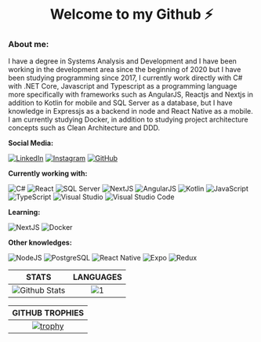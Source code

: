 <h1 align="center">Welcome to my Github ⚡</h1>

### About me:

I have a degree in Systems Analysis and Development and I have been working in the development area since the beginning of 2020 but I have been studying programming since 2017, I currently work directly with C# with .NET Core, Javascript and Typescript as a programming language more specifically with frameworks such as AngularJS, Reactjs and Nextjs in addition to Kotlin for mobile and SQL Server as a database, but I have knowledge in Expressjs as a backend in node and React Native as a mobile. I am currently studying Docker, in addition to studying project architecture concepts such as Clean Architecture and DDD.

**Social Media:**

[![LinkedIn](https://img.icons8.com/fluent/46/000000/linkedin.png)](https://www.linkedin.com/in/gjunior/) [![Instagram](https://img.icons8.com/fluent/46/000000/instagram-new.png)](https://www.instagram.com/tao_gildao/) [![GitHub](https://img.icons8.com/color/46/000000/rocket--v2.png)](https://app.rocketseat.com.br/me/gildofj)

**Currently working with:**

![C#](https://img.icons8.com/color/46/000000/c-sharp-logo.png) ![React](https://img.icons8.com/officexs/46/000000/react.png) ![SQL Server](https://img.icons8.com/color/48/000000/microsoft-sql-server.png) ![NextJS](https://cdn.icon-icons.com/icons2/2148/PNG/48/nextjs_icon_132160.png) ![AngularJS](https://img.icons8.com/color/48/null/angularjs.png) ![Kotlin](https://img.icons8.com/color/48/null/kotlin.png) ![JavaScript](https://img.icons8.com/color/46/000000/javascript.png) ![TypeScript](https://img.icons8.com/color/46/000000/typescript.png) ![Visual Studio](https://img.icons8.com/fluent/46/000000/visual-studio-2019.png) ![Visual Studio Code](https://img.icons8.com/fluent/46/000000/visual-studio-code-2019.png)

**Learning:**

![NextJS](https://cdn.icon-icons.com/icons2/2148/PNG/48/nextjs_icon_132160.png) ![Docker](https://img.icons8.com/color/46/000000/docker.png)

**Other knowledges:**

![NodeJS](https://img.icons8.com/color/46/000000/nodejs.png) ![PostgreSQL](https://img.icons8.com/color/46/000000/postgreesql.png) ![React Native](https://img.icons8.com/color/46/000000/react-native.png) ![Expo](https://cdn.icon-icons.com/icons2/2148/PNG/48/expo_icon_132404.png) ![Redux](https://img.icons8.com/color/46/000000/redux.png)

|STATS|LANGUAGES|
|:---:|:---:|
|![Github Stats](https://github-readme-stats.vercel.app/api?username=gildofj&show_icons=true&theme=dracula&count_private=true)|![1](https://github-readme-stats.vercel.app/api/top-langs/?username=gildofj&layout=compact&theme=dracula&count_private=true)|

|GITHUB TROPHIES|
|:---:|
|[![trophy](https://github-profile-trophy.vercel.app/?username=iagognunes&theme=darkhub)](https://github.com/ryo-ma/github-profile-trophy)|
